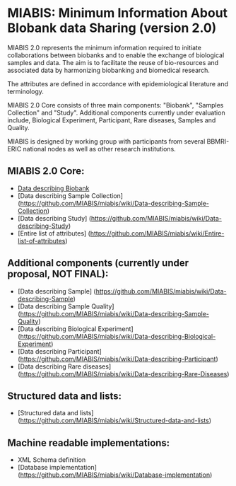 # MIABIS: Minimum Information About BIobank data Sharing (version 2.0)

MIABIS 2.0 represents the minimum information required to initiate collaborations between biobanks and to enable the exchange of biological samples and data. The aim is to facilitate the reuse of bio-resources and associated data by harmonizing biobanking and biomedical research.

The attributes are defined in accordance with epidemiological literature and terminology.

MIABIS 2.0 Core consists of three main components: "Biobank", "Samples Collection" and "Study". Additional components currently under evaluation include, Biological Experiment, Participant, Rare diseases, Samples and Quality.

MIABIS is designed by working group with participants from several BBMRI-ERIC national nodes as well as other research institutions. 

## MIABIS 2.0 Core:

* [Data describing Biobank](https://github.com/MIABIS/miabis/wiki/Data-describing-Biobank)
* [Data describing Sample Collection] (https://github.com/MIABIS/miabis/wiki/Data-describing-Sample-Collection)
* [Data describing Study] (https://github.com/MIABIS/miabis/wiki/Data-describing-Study)
* [Entire list of attributes] (https://github.com/MIABIS/miabis/wiki/Entire-list-of-attributes)

## Additional components (currently under proposal, NOT FINAL):

* [Data describing Sample] (https://github.com/MIABIS/miabis/wiki/Data-describing-Sample)
* [Data describing Sample Quality] (https://github.com/MIABIS/miabis/wiki/Data-describing-Sample-Quality)
* [Data describing Biological Experiment] (https://github.com/MIABIS/miabis/wiki/Data-describing-Biological-Experiment)
* [Data describing Participant] (https://github.com/MIABIS/miabis/wiki/Data-describing-Participant)
* [Data describing Rare diseases] (https://github.com/MIABIS/miabis/wiki/Data-describing-Rare-Diseases)

## Structured data and lists:

* [Structured data and lists] (https://github.com/MIABIS/miabis/wiki/Structured-data-and-lists)

## Machine readable implementations:

* XML Schema definition
* [Database implementation] (https://github.com/MIABIS/miabis/wiki/Database-implementation)